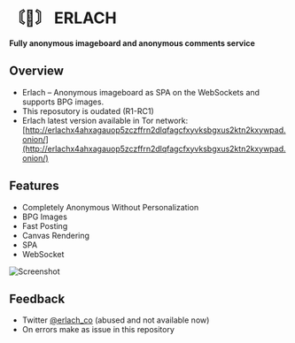# 〘〙 ERLACH
**Fully anonymous imageboard and anonymous comments service**

## Overview

* Erlach – Anonymous imageboard as SPA on the WebSockets and supports BPG images.
* This reposutory is oudated (R1-RC1)
* Erlach latest version available in Tor network: [http://erlachx4ahxagauop5zczffrn2dlqfagcfxyvksbgxus2ktn2kxywpad.onion/](http://erlachx4ahxagauop5zczffrn2dlqfagcfxyvksbgxus2ktn2kxywpad.onion/)

## Features

* Completely Anonymous Without Personalization
* BPG Images
* Fast Posting
* Canvas Rendering
* SPA
* WebSocket

![Screenshot](https://github.com/m-2k/erlach/blob/master/erlach.png?raw=true)

## Feedback

* Twitter [@erlach_co](https://twitter.com/erlach_co) (abused and not available now)
* On errors make as issue in this repository
